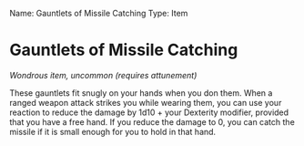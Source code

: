Name: Gauntlets of Missile Catching
Type: Item

# Gauntlets of Missile Catching
_Wondrous item, uncommon (requires attunement)_

These gauntlets fit snugly on your hands when you don them. When a ranged weapon attack strikes you while wearing them, you can use your reaction to reduce the damage by 1d10 + your Dexterity modifier, provided that you have a free hand. If you reduce the damage to 0, you can catch the missile if it is small enough for you to hold in that hand.